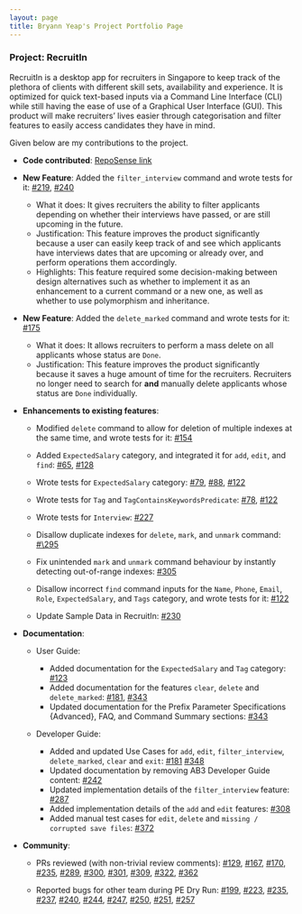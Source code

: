 ```yaml
---
layout: page
title: Bryann Yeap's Project Portfolio Page
---
```


### Project: RecruitIn

RecruitIn is a desktop app for recruiters in Singapore to keep track of the plethora of clients with different skill sets, availability and experience.
It is optimized for quick text-based inputs via a Command Line Interface (CLI) while still having the ease of use of a Graphical User Interface (GUI). 
This product will make recruiters’ lives easier through categorisation and filter features to easily access candidates they have in mind.

Given below are my contributions to the project.

* **Code contributed**: [RepoSense link](https://nus-cs2103-ay2122s1.github.io/tp-dashboard/#breakdown=true&search=bryannyeap)

* **New Feature**: Added the `filter_interview` command and wrote tests for it:
    [\#219](https://github.com/AY2122S1-CS2103T-F11-2/tp/pull/219),
    [\#240](https://github.com/AY2122S1-CS2103T-F11-2/tp/pull/240)
  * What it does: It gives recruiters the ability to filter applicants depending on whether their interviews have passed, or are still upcoming in the future.
  * Justification: This feature improves the product significantly because a user can easily keep track of and see which applicants have interviews dates that are upcoming or already over, and perform operations them accordingly.
  * Highlights: This feature required some decision-making between design alternatives such as whether to implement it as an enhancement to a current command or a new one, as well as whether to use polymorphism and inheritance.

* **New Feature**: Added the `delete_marked` command and wrote tests for it:
    [\#175](https://github.com/AY2122S1-CS2103T-F11-2/tp/pull/175)
  * What it does: It allows recruiters to perform a mass delete on all applicants whose status are `Done`.
  * Justification: This feature improves the product significantly because it saves a huge amount of time for the recruiters. Recruiters no longer need to search for **and** manually delete applicants whose status are `Done` individually.

* **Enhancements to existing features**:
  * Modified `delete` command to allow for deletion of multiple indexes at the same time, and wrote tests for it:
    [\#154](https://github.com/AY2122S1-CS2103T-F11-2/tp/pull/154)

  * Added `ExpectedSalary` category, and integrated it for `add`, `edit`, and `find`:
    [\#65](https://github.com/AY2122S1-CS2103T-F11-2/tp/pull/65),
    [\#128](https://github.com/AY2122S1-CS2103T-F11-2/tp/pull/128)
  * Wrote tests for `ExpectedSalary` category:
    [\#79](https://github.com/AY2122S1-CS2103T-F11-2/tp/pull/79),
    [\#88](https://github.com/AY2122S1-CS2103T-F11-2/tp/pull/88),
    [\#122](https://github.com/AY2122S1-CS2103T-F11-2/tp/pull/122)
    
  * Wrote tests for `Tag` and `TagContainsKeywordsPredicate`:
    [\#78](https://github.com/AY2122S1-CS2103T-F11-2/tp/pull/78),
    [\#122](https://github.com/AY2122S1-CS2103T-F11-2/tp/pull/122)

  * Wrote tests for `Interview`:
    [\#227](https://github.com/AY2122S1-CS2103T-F11-2/tp/pull/227)

  * Disallow duplicate indexes for `delete`, `mark`, and `unmark` command:
    [#\295](https://github.com/AY2122S1-CS2103T-F11-2/tp/pull/295)
    
  * Fix unintended `mark` and `unmark` command behaviour by instantly detecting out-of-range indexes:
    [\#305](https://github.com/AY2122S1-CS2103T-F11-2/tp/pull/305)
    
  * Disallow incorrect `find` command inputs for the `Name`, `Phone`, `Email`, `Role`, `ExpectedSalary`, and `Tags` category, and wrote tests for it:
    [\#122](https://github.com/AY2122S1-CS2103T-F11-2/tp/pull/122)
    
  * Update Sample Data in RecruitIn:
    [\#230](https://github.com/AY2122S1-CS2103T-F11-2/tp/pull/230)

* **Documentation**:
  * User Guide:
    * Added documentation for the `ExpectedSalary` and `Tag` category:
      [\#123](https://github.com/AY2122S1-CS2103T-F11-2/tp/pull/123)
    * Added documentation for the features `clear`, `delete` and `delete_marked`:
      [\#181](https://github.com/AY2122S1-CS2103T-F11-2/tp/pull/181),
      [\#343](https://github.com/AY2122S1-CS2103T-F11-2/tp/pull/343)
    * Updated documentation for the Prefix Parameter Specifications {Advanced}, FAQ, and Command Summary sections:
      [\#343](https://github.com/AY2122S1-CS2103T-F11-2/tp/pull/343)
      
  * Developer Guide:
    * Added and updated Use Cases for `add`, `edit`, `filter_interview`, `delete_marked`, `clear` and `exit`:
      [\#181](https://github.com/AY2122S1-CS2103T-F11-2/tp/pull/181)
      [\#348](https://github.com/AY2122S1-CS2103T-F11-2/tp/pull/348)
    * Updated documentation by removing AB3 Developer Guide content:
      [\#242](https://github.com/AY2122S1-CS2103T-F11-2/tp/pull/242/files)
    * Updated implementation details of the `filter_interview` feature:
      [\#287](https://github.com/AY2122S1-CS2103T-F11-2/tp/pull/287)
    * Added implementation details of the `add` and `edit` features:
      [\#308](https://github.com/AY2122S1-CS2103T-F11-2/tp/pull/308)
    * Added manual test cases for `edit`, `delete` and `missing / corrupted save files`:
      [\#372](https://github.com/AY2122S1-CS2103T-F11-2/tp/pull/372)

* **Community**:
  * PRs reviewed (with non-trivial review comments):
    [\#129](https://github.com/AY2122S1-CS2103T-F11-2/tp/pull/129),
    [\#167](https://github.com/AY2122S1-CS2103T-F11-2/tp/pull/167),
    [\#170](https://github.com/AY2122S1-CS2103T-F11-2/tp/pull/170), 
    [\#235](https://github.com/AY2122S1-CS2103T-F11-2/tp/pull/235),
    [\#289](https://github.com/AY2122S1-CS2103T-F11-2/tp/pull/289),
    [\#300](https://github.com/AY2122S1-CS2103T-F11-2/tp/pull/300),
    [\#301](https://github.com/AY2122S1-CS2103T-F11-2/tp/pull/301),
    [\#309](https://github.com/AY2122S1-CS2103T-F11-2/tp/pull/309),
    [\#322](https://github.com/AY2122S1-CS2103T-F11-2/tp/pull/322),
    [\#362](https://github.com/AY2122S1-CS2103T-F11-2/tp/pull/362)
    
  * Reported bugs for other team during PE Dry Run:
    [\#199](https://github.com/AY2122S1-CS2103T-W12-3/tp/issues/199),
    [\#223](https://github.com/AY2122S1-CS2103T-W12-3/tp/issues/223),
    [\#235](https://github.com/AY2122S1-CS2103T-W12-3/tp/issues/235),
    [\#237](https://github.com/AY2122S1-CS2103T-W12-3/tp/issues/237),
    [\#240](https://github.com/AY2122S1-CS2103T-W12-3/tp/issues/240),
    [\#244](https://github.com/AY2122S1-CS2103T-W12-3/tp/issues/244),
    [\#247](https://github.com/AY2122S1-CS2103T-W12-3/tp/issues/247),
    [\#250](https://github.com/AY2122S1-CS2103T-W12-3/tp/issues/250),
    [\#251](https://github.com/AY2122S1-CS2103T-W12-3/tp/issues/251),
    [\#257](https://github.com/AY2122S1-CS2103T-W12-3/tp/issues/257)
    
